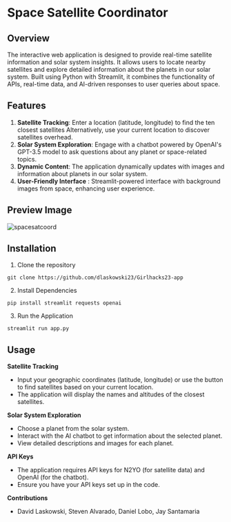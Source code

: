 # Space Satellite Coordinator

## Overview

The interactive web application is designed to provide real-time satellite information and solar system insights. It allows users to locate nearby satellites and explore detailed information about the planets in our solar system. Built using Python with Streamlit, it combines the functionality of APIs, real-time data, and AI-driven responses to user queries about space.

## Features
1. **Satellite Tracking**: Enter a location (latitude, longitude) to find the ten closest satellites Alternatively, use your current location to discover satellites overhead.
1. **Solar System Exploration**: Engage with a chatbot powered by OpenAI's GPT-3.5 model to ask questions about any planet or space-related topics.
1. **Dynamic Content**: The application dynamically updates with images and information about planets in our solar system.
1. **User-Friendly Interface** : Streamlit-powered interface with background images from space, enhancing user experience.

## Preview Image

![spacesatcoord](https://github.com/dlaskowski23/SpaceSatelliteCoordinator/assets/123746346/9e11e3ca-0ee1-43c4-9223-8c67ff02e3eb)


## Installation
1. Clone the repository
```
git clone https://github.com/dlaskowski23/Girlhacks23-app
```
2. Install Dependencies
```    
pip install streamlit requests openai
```
3. Run the Application
```
streamlit run app.py
```

## Usage
**Satellite Tracking**
* Input your geographic coordinates (latitude, longitude) or use the button to find satellites based on your current location.
* The application will display the names and altitudes of the closest satellites.

**Solar System Exploration**
* Choose a planet from the solar system.
* Interact with the AI chatbot to get information about the selected planet.
* View detailed descriptions and images for each planet.

**API Keys**
* The application requires API keys for N2YO (for satellite data) and OpenAI (for the chatbot).
* Ensure you have your API keys set up in the code.

**Contributions**
* David Laskowski, Steven Alvarado, Daniel Lobo, Jay Santamaria 

